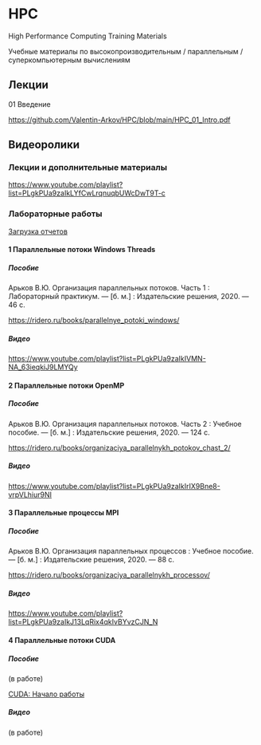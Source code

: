 # HPC
High Performance Computing Training Materials

Учебные материалы по высокопроизводительным / параллельным / суперкомпьютерным вычислениям
## Лекции
01 Введение

https://github.com/Valentin-Arkov/HPC/blob/main/HPC_01_Intro.pdf

## Видеоролики
### Лекции и дополнительные материалы
https://www.youtube.com/playlist?list=PLgkPUa9zaIkLYfCwLrqnuqbUWcDwT9T-c

### Лабораторные работы

[Загрузка отчетов](https://forms.yandex.ru/u/662911cdd046887550d5582d/)

#### 1 Параллельные потоки Windows Threads
##### Пособие
Арьков В.Ю. Организация параллельных потоков. Часть 1 : Лабораторный практикум.
— [б. м.] : Издательские решения, 2020. — 46 с.

https://ridero.ru/books/parallelnye_potoki_windows/

##### Видео
https://www.youtube.com/playlist?list=PLgkPUa9zaIkIVMN-NA_63ieqkiJ9LMYQy

#### 2 Параллельные потоки OpenMP
##### Пособие
Арьков В.Ю. Организация параллельных потоков. Часть 2 : Учебное пособие. — [б. м.] : Издательские
решения, 2020. — 124 с.

https://ridero.ru/books/organizaciya_parallelnykh_potokov_chast_2/

##### Видео
https://www.youtube.com/playlist?list=PLgkPUa9zaIkIrIX9Bne8-vrpVLhiur9NI

#### 3 Параллельные процессы MPI
##### Пособие
Арьков В.Ю. Организация параллельных процессов : Учебное пособие. — [б. м.] : Издательские
решения, 2020. — 88 с.

https://ridero.ru/books/organizaciya_parallelnykh_processov/

##### Видео
https://www.youtube.com/playlist?list=PLgkPUa9zaIkJ13LqRix4qkIvBYvzCJN_N

#### 4 Параллельные потоки CUDA
##### Пособие
(в работе)

[CUDA: Начало работы](https://github.com/Valentin-Arkov/HPC/blob/main/HPC_14_CUDA.pdf)
##### Видео
(в работе)
